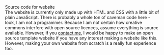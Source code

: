 Source code for website  
The website is currently only made up with HTML and CSS with a little bit of plain JavaScript. There is probably a whole ton of caveman code here - look, I am not a programmer. Because I am not certain how creative commons interfere with open source licences, assume everything is source available. However, if you [contact me](https://thairanaru.netlify.app/social-media.html), I would be happy to make an open source template website if you have any interest making a website like this. However, making your own website from scratch is a really fun experience too.  

